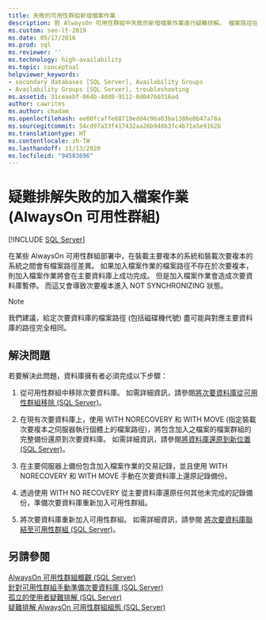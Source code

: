 ```yaml
---
title: 失敗的可用性群組新增檔案作業
description: 對 AlwaysOn 可用性群組中失敗的新增檔案作業進行疑難排解。 檔案路徑在裝載主要及次要複本的系統之間可能會有所不同。
ms.custom: seo-lt-2019
ms.date: 05/17/2016
ms.prod: sql
ms.reviewer: ''
ms.technology: high-availability
ms.topic: conceptual
helpviewer_keywords:
- secondary databases [SQL Server], Availability Groups
- Availability Groups [SQL Server], troubleshooting
ms.assetid: 31ceaebf-864b-4dd0-9112-0d047b0316ad
author: cawrites
ms.author: chadam
ms.openlocfilehash: ee00fcaffe88710edd4c96a03ba1386e0b47a78a
ms.sourcegitcommit: 54cd97a33f417432aa26b948b3fc4b71a5e9162b
ms.translationtype: HT
ms.contentlocale: zh-TW
ms.lasthandoff: 11/13/2020
ms.locfileid: "94583696"
---
```

# <a name="troubleshoot-a-failed-add-file-operation-always-on-availability-groups"></a>疑難排解失敗的加入檔案作業 (AlwaysOn 可用性群組)
[!INCLUDE [SQL Server](../../../includes/applies-to-version/sqlserver.md)]

  在某些 AlwaysOn 可用性群組部署中，在裝載主要複本的系統和裝載次要複本的系統之間會有檔案路徑差異。 如果加入檔案作業的檔案路徑不存在於次要複本，則加入檔案作業將會在主要資料庫上成功完成。 但是加入檔案作業會造成次要資料庫暫停。 而這又會導致次要複本進入 NOT SYNCHRONIZING 狀態。  
  
> [!NOTE]  
>  我們建議，給定次要資料庫的檔案路徑 (包括磁碟機代號) 盡可能與對應主要資料庫的路徑完全相同。  
  
## <a name="problem-resolution"></a>解決問題  
 若要解決此問題，資料庫擁有者必須完成以下步驟：  
  
1.  從可用性群組中移除次要資料庫。 如需詳細資訊，請參閱[將次要資料庫從可用性群組移除 &#40;SQL Server&#41;](../../../database-engine/availability-groups/windows/remove-a-secondary-database-from-an-availability-group-sql-server.md)。  
  
2.  在現有次要資料庫上，使用 WITH NORECOVERY 和 WITH MOVE (指定裝載次要複本之伺服器執行個體上的檔案路徑)，將包含加入之檔案的檔案群組的完整備份還原到次要資料庫。 如需詳細資訊，請參閱[將資料庫還原到新位置 &#40;SQL Server&#41;](../../../relational-databases/backup-restore/restore-a-database-to-a-new-location-sql-server.md)。  
  
3.  在主要伺服器上備份包含加入檔案作業的交易記錄，並且使用 WITH NORECOVERY 和 WITH MOVE 手動在次要資料庫上還原記錄備份。  
  
4.  透過使用 WITH NO RECOVERY 從主要資料庫還原任何其他未完成的記錄備份，準備次要資料庫重新加入可用性群組。  
  
5.  將次要資料庫重新加入可用性群組。 如需詳細資訊，請參閱 [將次要資料庫聯結至可用性群組 &#40;SQL Server&#41;](../../../database-engine/availability-groups/windows/join-a-secondary-database-to-an-availability-group-sql-server.md)。  
  
## <a name="see-also"></a>另請參閱  
 [AlwaysOn 可用性群組概觀 &#40;SQL Server&#41;](../../../database-engine/availability-groups/windows/overview-of-always-on-availability-groups-sql-server.md)   
 [針對可用性群組手動準備次要資料庫 &#40;SQL Server&#41;](../../../database-engine/availability-groups/windows/manually-prepare-a-secondary-database-for-an-availability-group-sql-server.md)   
 [孤立的使用者疑難排解 &#40;SQL Server&#41;](../../../sql-server/failover-clusters/troubleshoot-orphaned-users-sql-server.md)   
 [疑難排解 AlwaysOn 可用性群組組態 &#40;SQL Server&#41;](../../../database-engine/availability-groups/windows/troubleshoot-always-on-availability-groups-configuration-sql-server.md)

